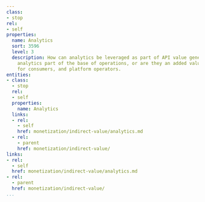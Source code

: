 ```yaml
---
class:
- stop
rel:
- self
properties:
  name: Analytics
  sort: 3596
  level: 3
  description: How can analytics be leveraged as part of API value generation? Are
    analytics part of the base of operations, or are they an added value incentive
    for consumers, and platform operators.
entities:
- class:
  - stop
  rel:
  - self
  properties:
    name: Analytics
  links:
  - rel:
    - self
    href: monetization/indirect-value/analytics.md
  - rel:
    - parent
    href: monetization/indirect-value/
links:
- rel:
  - self
  href: monetization/indirect-value/analytics.md
- rel:
  - parent
  href: monetization/indirect-value/
...
```

